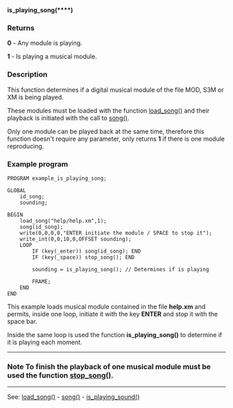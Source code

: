 **is_playing_song(****)**

### Returns

**0** - Any module is playing.

**1** - Is playing a musical module.

### Description

This function determines if a digital musical module of the file MOD,
S3M or XM is being played.

These modules must be loaded with the function [load_song()](load_song().md) and their
playback is initiated with the call to [song()](song().md).

Only one module can be played back at the same time, therefore this function
doesn't require any parameter, only returns **1** if there is one module
reproducing.

### Example program
```
PROGRAM example_is_playing_song;

GLOBAL
    id_song;
    sounding;

BEGIN
    load_song("help/help.xm",1);
    song(id_song);
    write(0,0,0,0,"ENTER initiate the module / SPACE to stop it");
    write_int(0,0,10,0,OFFSET sounding);
    LOOP
        IF (key(_enter)) song(id_song); END
        IF (key(_space)) stop_song(); END

        sounding = is_playing_song(); // Determines if is playing

        FRAME;
    END
END
```


This example loads musical module contained in the file **help.xm** and
permits, inside one loop, initiate it with the key **ENTER** and stop it with
the space bar.

Inside the same loop is used the function **is_playing_song()** to
determine if it is playing each moment.

---------------------------------------


### Note To finish the playback of one musical module must be used the function [stop_song()](stop_song().md).

---------------------------------------
See: [load_song()](load_song().md) - [song()](song().md) - [is_playing_sound()](is_playing_sound().md)

